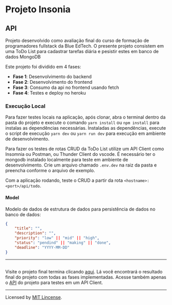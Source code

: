 # Projeto Insonia
## API

Projeto desenvolvido como avaliação final do curso de formação de programadores fullstack da Blue EdTech. O presente projeto consistem em uma ToDo List para cadastrar tarefas diária e pesistir estes em banco de dados MongoDB

Este projeto foi dividido em 4 fases:

 - **Fase 1**: Desenvolvimento do backend
 - **Fase 2**: Desenvolvimento do frontend
 - **Fase 3**: Consumo da api no frontend usando fetch
 - **Fase 4**: Testes e deploy no heroku

### Execução Local

Para fazer testes locais na aplicação, após clonar, abra o terminal dentro da pasta do projeto e execute o comando ```yarn install``` ou ```npm install``` para instalas as dependências necessárias. Instaladas as dependências, execute o script de execução ```yarn dev``` ou ```yarn run dev``` para execução em ambiente de desenvolvimento. 

Para fazer os testes de rotas CRUD da ToDo List utilize um API Client como Insomnia ou Postman, ou Thunder Client do vscode. É necessário ter o mongodb instalado localmente para teste em ambiente de desenvolvimento. Crie um arquivo chamado ```.env.dev``` na raiz da pasta e preencha conforme o arquivo de exemplo.

Com a aplicação rodando, teste o CRUD a partir da rota ```<hostname>:<port>/api/todo```.

#### Model

Modelo de dados de estrutura de dados para persistência de dados no banco de dados:

```json
{
    "title": "",
    "description": "",
    "priority": "low" || "mid" || "high",
    "status": "pendind" || "making" || "done",
    "deadline": "YYYY-MM-DD"
}
```

---

##
Visite o projeto final termina clicando [aqui](https://insonia.herokuapp.com/). Lá você encontrará o resultado final do projeto com todas as fases implementadas. Acesse também apenas o [API](https://d7ffce5ee98e14b600a806eb38f389.herokuapp.com/) do projeto para testes em um API Client.

---

Licensed by [MIT Lincense](./LICENSE).
